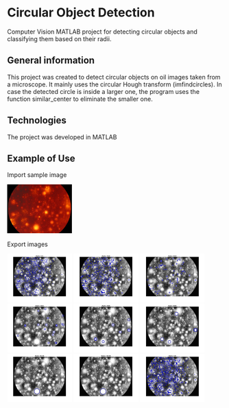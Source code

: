 # Circular Object Detection
Computer Vision MATLAB project for detecting circular objects and classifying them based on their radii.

## General information
This project was created to detect circular objects on oil images taken from a microscope. It mainly uses the circular Hough transform (imfindcircles). In case the detected circle is inside a larger one, the program uses the function similar_center to eliminate the smaller one.

## Technologies
The project was developed in MATLAB

## Example of Use
Import sample image
<p>
<img src="https://github.com/ikaratsoris/circular-object-detection/blob/main/sample/bags_008.jpg" width="30%">
<p>
Export images
<p>
<img src="https://github.com/ikaratsoris/circular-object-detection/blob/main/sample/01.bmp" width="30%">
<img src="https://github.com/ikaratsoris/circular-object-detection/blob/main/sample/02.bmp" width="30%">
<img src="https://github.com/ikaratsoris/circular-object-detection/blob/main/sample/03.bmp" width="30%">
<img src="https://github.com/ikaratsoris/circular-object-detection/blob/main/sample/04.bmp" width="30%">
<img src="https://github.com/ikaratsoris/circular-object-detection/blob/main/sample/05.bmp" width="30%">
<img src="https://github.com/ikaratsoris/circular-object-detection/blob/main/sample/06.bmp" width="30%">
<img src="https://github.com/ikaratsoris/circular-object-detection/blob/main/sample/07.bmp" width="30%">
<img src="https://github.com/ikaratsoris/circular-object-detection/blob/main/sample/08.bmp" width="30%">
<img src="https://github.com/ikaratsoris/circular-object-detection/blob/main/sample/09.bmp" width="30%">
